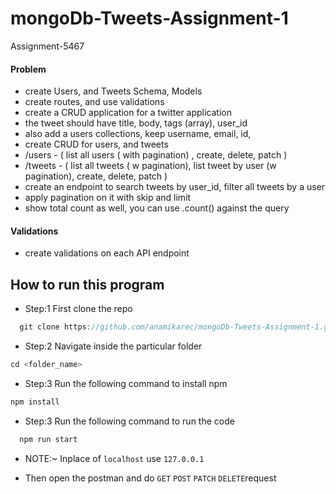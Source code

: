 # mongoDb-Tweets-Assignment-1
Assignment-5467

#### Problem
- create Users, and Tweets Schema, Models
- create routes, and use validations
- create a CRUD application for a twitter application
- the tweet should have title, body, tags (array), user_id
- also add a users collections, keep username, email, id,
- create CRUD for users, and tweets
- /users - ( list all users ( with pagination) , create, delete, patch )
- /tweets - ( list all tweets ( w pagination), list tweet by user (w pagination), create, delete, patch )
- create an endpoint to search tweets by user_id, filter all tweets by a user
- apply pagination on it with skip and limit
- show total count as well, you can use .count() against the query
#### Validations
- create validations on each API endpoint

## How to run this program
- Step:1 First clone the repo
```js
  git clone https://github.com/anamikarec/mongoDb-Tweets-Assignment-1.git
```
- Step:2 Navigate inside the particular folder
```js
cd <folder_name>
```
- Step:3 Run the following command to install npm
```js
npm install
```
- Step:3 Run the following command to run the code
```js
  npm run start
```
- NOTE:~ Inplace of ```localhost``` use ```127.0.0.1```

- Then open the postman and do ```GET``` ```POST``` ```PATCH``` ```DELETE```request
